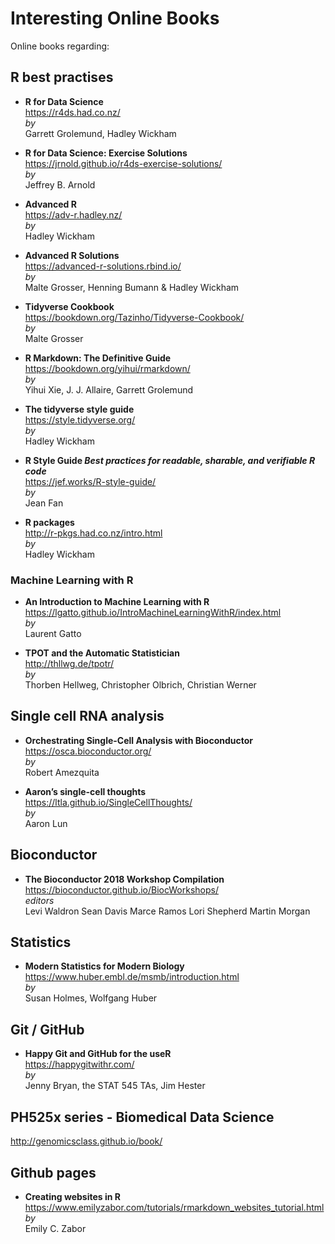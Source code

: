 # Interesting Online Books
Online books regarding: 

## R best practises

  
* __R for Data Science__   
https://r4ds.had.co.nz/  
_by_    
Garrett Grolemund, Hadley Wickham
  
* __R for Data Science: Exercise Solutions__    
https://jrnold.github.io/r4ds-exercise-solutions/    
_by_    
Jeffrey B. Arnold


* __Advanced R__  
https://adv-r.hadley.nz/  
_by_  
Hadley Wickham


* __Advanced R Solutions__    
https://advanced-r-solutions.rbind.io/  
_by_    
Malte Grosser, Henning Bumann & Hadley Wickham

 
* __Tidyverse Cookbook__    
https://bookdown.org/Tazinho/Tidyverse-Cookbook/  
_by_  
Malte Grosser

* __R Markdown: The Definitive Guide__  
https://bookdown.org/yihui/rmarkdown/  
_by_    
Yihui Xie, J. J. Allaire, Garrett Grolemund

* __The tidyverse style guide__  
https://style.tidyverse.org/  
_by_  
Hadley Wickham

* __R Style Guide _Best practices for readable, sharable, and verifiable R code___    
https://jef.works/R-style-guide/        
_by_  
Jean Fan

* __R packages__  
http://r-pkgs.had.co.nz/intro.html  
_by_  
Hadley Wickham

### Machine Learning with R
* __An Introduction to Machine Learning with R__  
https://lgatto.github.io/IntroMachineLearningWithR/index.html   
_by_  
Laurent Gatto

* __TPOT and the Automatic Statistician__  
http://thllwg.de/tpotr/    
_by_  
Thorben Hellweg, Christopher Olbrich, Christian Werner  

## Single cell RNA analysis

* __Orchestrating Single-Cell Analysis with Bioconductor__   
https://osca.bioconductor.org/  
_by_  
Robert Amezquita

* __Aaron’s single-cell thoughts__   
https://ltla.github.io/SingleCellThoughts/  
_by_  
Aaron Lun

## Bioconductor 

* __The Bioconductor 2018 Workshop Compilation__  
https://bioconductor.github.io/BiocWorkshops/   
_editors_  
Levi Waldron Sean Davis Marce Ramos Lori Shepherd Martin Morgan

## Statistics 

* __Modern Statistics for Modern Biology__  
https://www.huber.embl.de/msmb/introduction.html  
_by_  
Susan Holmes, Wolfgang Huber  

## Git / GitHub

* __Happy Git and GitHub for the useR__   
https://happygitwithr.com/  
_by_    
Jenny Bryan, the STAT 545 TAs, Jim Hester


## PH525x series - Biomedical Data Science 
http://genomicsclass.github.io/book/

## Github pages

* __Creating websites in R__  
https://www.emilyzabor.com/tutorials/rmarkdown_websites_tutorial.html  
_by_   
Emily C. Zabor
